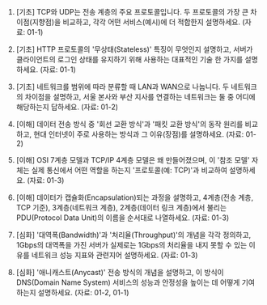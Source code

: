 1. [기초] TCP와 UDP는 전송 계층의 주요 프로토콜입니다. 두 프로토콜의 가장 큰 차이점(지향점)을 비교하고, 각각 어떤 서비스(예시)에 더 적합한지 설명하세요. (자료: 01-1)

2. [기초] HTTP 프로토콜의 '무상태(Stateless)' 특징이 무엇인지 설명하고, 서버가 클라이언트의 로그인 상태를 유지하기 위해 사용하는 대표적인 기술 한 가지를 설명하세요. (자료: 01-1)

3. [기초] 네트워크를 범위에 따라 분류할 때 LAN과 WAN으로 나눕니다. 두 네트워크의 차이점을 설명하고, 서울 본사와 부산 지사를 연결하는 네트워크는 둘 중 어디에 해당하는지 답하세요. (자료: 01-2)

4. [이해] 데이터 전송 방식 중 '회선 교환 방식'과 '패킷 교환 방식'의 동작 원리를 비교하고, 현대 인터넷이 주로 사용하는 방식과 그 이유(장점)를 설명하세요. (자료: 01-2)

5. [이해] OSI 7계층 모델과 TCP/IP 4계층 모델은 왜 만들어졌으며, 이 '참조 모델' 자체는 실제 통신에서 어떤 역할을 하는지 '프로토콜(예: TCP)'과 비교하여 설명하세요. (자료: 01-3)

6. [이해] 데이터가 캡슐화(Encapsulation)되는 과정을 설명하고, 4계층(전송 계층, TCP 기준), 3계층(네트워크 계층), 2계층(데이터 링크 계층)에서 불리는 PDU(Protocol Data Unit)의 이름을 순서대로 나열하세요. (자료: 01-3)

7. [심화] '대역폭(Bandwidth)'과 '처리율(Throughput)'의 개념을 각각 정의하고, 1Gbps의 대역폭을 가진 서버가 실제로는 1Gbps의 처리율을 내지 못할 수 있는 이유를 네트워크 성능 지표와 관련지어 설명하세요. (자료: 01-3)

8. [심화] '애니캐스트(Anycast)' 전송 방식의 개념을 설명하고, 이 방식이 DNS(Domain Name System) 서비스의 성능과 안정성을 높이는 데 어떻게 기여하는지 설명하세요. (자료: 01-2, 01-1)